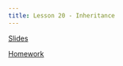 ```yaml
---
title: Lesson 20 - Inheritance
---
```


[Slides](https://github.com/novillo-cs/apcsa_material/blob/main/lessons/20_inheritance.pdf)

[Homework](https://novillo-cs.github.io/apcsa/homework/20_hw_inheritance/)
